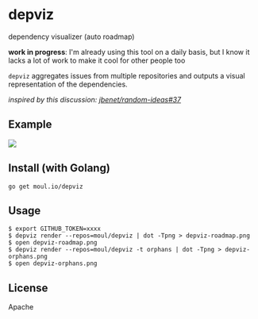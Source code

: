 # depviz
dependency visualizer (auto roadmap)

**work in progress**: I'm already using this tool on a daily basis, but I know it lacks a lot of work to make it cool for other people too

`depviz` aggregates issues from multiple repositories and outputs a visual representation of the dependencies.

_inspired by this discussion: [jbenet/random-ideas#37](https://github.com/jbenet/random-ideas/issues/37)_

## Example

![](https://raw.githubusercontent.com/moul/depviz/master/examples/depviz/depviz.svg?sanitize=true)

## Install (with Golang)

`go get moul.io/depviz`

## Usage

```console
$ export GITHUB_TOKEN=xxxx
$ depviz render --repos=moul/depviz | dot -Tpng > depviz-roadmap.png
$ open depviz-roadmap.png
$ depviz render --repos=moul/depviz -t orphans | dot -Tpng > depviz-orphans.png
$ open depviz-orphans.png
```

## License

Apache
